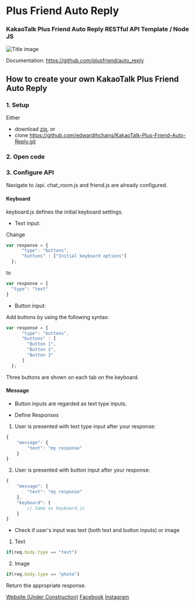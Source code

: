 # Plus Friend Auto Reply
### KakaoTalk Plus Friend Auto Reply RESTful API Template / Node JS
<img src="http://cfile9.uf.tistory.com/image/11153F504F31DAD11712BA" alt="Title image" style="max-width:100%;">

Documentation: https://github.com/plusfriend/auto_reply

## How to create your own KakaoTalk Plus Friend Auto Reply

### 1. Setup
Either 
- download [zip](https://github.com/edwardjhchang/KakaoTalk-Plus-Friend-Auto-Reply/archive/master.zip), or
- clone https://github.com/edwardjhchang/KakaoTalk-Plus-Friend-Auto-Reply.git

### 2. Open code

### 3. Configure API
Navigate to /api. chat_room.js and friend.js are already configured.

#### Keyboard
keyboard.js defines the initial keyboard settings.

- Text input:

Change 

```javascript
var response = {
      "type": "buttons",
      "buttons" : ["Initial keyboard options"]
  };
```

to

```javascript
var response = {
  "type": "text"
}
```

- Button input:

Add buttons by using the following syntax:

```javascript
var response = {
      "type": "buttons",
      "buttons" : [
      	"Button 1",
      	"Button 2",
      	"Button 3"
      ]
  };
```

Three buttons are shown on each tab on the keyboard.

#### Message

* Button inputs are regarded as text type inputs.

- Define Responses

1. User is presented with text type input after your response:
```javascript
{
	"message": {
		"text": "my response"
	}
}
```

2. User is presented with button input after your response:
```javascript
{
	"message": {
		"text": "my response"
	},
	"keyboard": {
		// Same as keyboard.js
	}
}
```

- Check if user's input was text (both text and button inputs) or image

1. Text
```javascript
if(req.body.type == "text")
```

2. Image
```javascript
if(req.body.type == "photo")
```

Return the appropriate response.

[Website (Under Construction)](http://edwardjhchang.herokuapp.com)
[Facebook](https://www.facebook.com/edward.chang.520)
[Instagram](https://www.instagram.com/prepared_impromptu/)